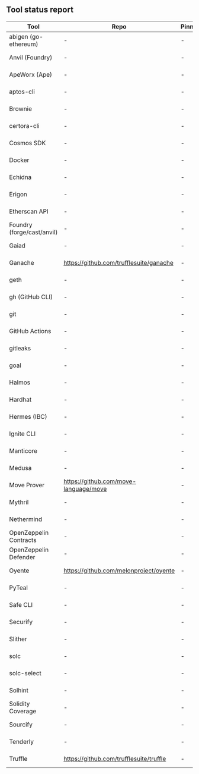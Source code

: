 ## Tool status report

| Tool | Repo | Pinned | Latest | Reasons | Quarantine |
|---|---|---|---|---|---|
| abigen (go-ethereum) | - | - | - | no repo configured | no |
| Anvil (Foundry) | - | - | - | no repo configured | no |
| ApeWorx (Ape) | - | - | - | no repo configured | no |
| aptos-cli | - | - | - | no repo configured | no |
| Brownie | - | - | - | no repo configured | no |
| certora-cli | - | - | - | no repo configured | no |
| Cosmos SDK | - | - | - | no repo configured | no |
| Docker | - | - | - | no repo configured | no |
| Echidna | - | - | - | no repo configured | no |
| Erigon | - | - | - | no repo configured | no |
| Etherscan API | - | - | - | no repo configured | no |
| Foundry (forge/cast/anvil) | - | - | - | no repo configured | no |
| Gaiad | - | - | - | no repo configured | no |
| Ganache | https://github.com/trufflesuite/ganache | - | - | repo not found | YES |
| geth | - | - | - | no repo configured | no |
| gh (GitHub CLI) | - | - | - | no repo configured | no |
| git | - | - | - | no repo configured | no |
| GitHub Actions | - | - | - | no repo configured | no |
| gitleaks | - | - | - | no repo configured | no |
| goal | - | - | - | no repo configured | no |
| Halmos | - | - | - | no repo configured | no |
| Hardhat | - | - | - | no repo configured | no |
| Hermes (IBC) | - | - | - | no repo configured | no |
| Ignite CLI | - | - | - | no repo configured | no |
| Manticore | - | - | - | no repo configured | no |
| Medusa | - | - | - | no repo configured | no |
| Move Prover | https://github.com/move-language/move | - | - | repo not found | YES |
| Mythril | - | - | - | no repo configured | no |
| Nethermind | - | - | - | no repo configured | no |
| OpenZeppelin Contracts | - | - | - | no repo configured | no |
| OpenZeppelin Defender | - | - | - | no repo configured | no |
| Oyente | https://github.com/melonproject/oyente | - | - | repo not found | YES |
| PyTeal | - | - | - | no repo configured | no |
| Safe CLI | - | - | - | no repo configured | no |
| Securify | - | - | - | no repo configured | no |
| Slither | - | - | - | no repo configured | no |
| solc | - | - | - | no repo configured | no |
| solc-select | - | - | - | no repo configured | no |
| Solhint | - | - | - | no repo configured | no |
| Solidity Coverage | - | - | - | no repo configured | no |
| Sourcify | - | - | - | no repo configured | no |
| Tenderly | - | - | - | no repo configured | no |
| Truffle | https://github.com/trufflesuite/truffle | - | - | repo not found | YES |
